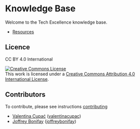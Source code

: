 # Knowledge Base

Welcome to the Tech Excellence knowledge base.

- [Resources](resources.md)


## Licence

CC BY 4.0 International

<a rel="license" href="http://creativecommons.org/licenses/by/4.0/"><img alt="Creative Commons License" style="border-width:0" src="https://i.creativecommons.org/l/by/4.0/88x31.png" /></a><br />This work is licensed under a <a rel="license" href="http://creativecommons.org/licenses/by/4.0/">Creative Commons Attribution 4.0 International License</a>.

## Contributors

To contribute, please see instructions [contributing](CONTRIBUTING.md)

- [Valentina Cupać](https://www.linkedin.com/in/valentinacupac/) ([valentinacupac](https://github.com/valentinacupac))
- [Joffrey Bonifay](https://www.linkedin.com/in/joffrey-bonifay/) ([joffreybonifay](https://github.com/JBonifay))
